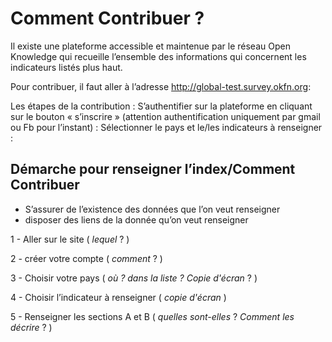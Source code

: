 # Comment Contribuer ?

Il existe une plateforme accessible et maintenue par le réseau Open Knowledge qui recueille l’ensemble des informations qui concernent les indicateurs listés plus haut.

Pour contribuer, il faut aller à l’adresse http://global-test.survey.okfn.org: 

Les étapes de la contribution :
S’authentifier sur la plateforme en cliquant sur le bouton « s’inscrire » (attention authentification uniquement par gmail ou Fb pour l’instant) : Sélectionner le pays et le/les indicateurs à renseigner : 


## Démarche pour renseigner l’index/Comment Contribuer 

- S’assurer de l’existence des données que l’on veut renseigner
- disposer des liens de la donnée qu’on veut renseigner 

1 -  Aller sur le site  ( _lequel_ ? )        
        
2 -  créer votre compte ( _comment_ ? )

3 - Choisir votre pays ( _où ? dans la liste ? Copie d'écran_ ? )
        
4 - Choisir l’indicateur à renseigner ( _copie d'écran_ ) 

5 - Renseigner les sections A et B ( _quelles sont-elles_ ? _Comment les décrire_ ? ) 

